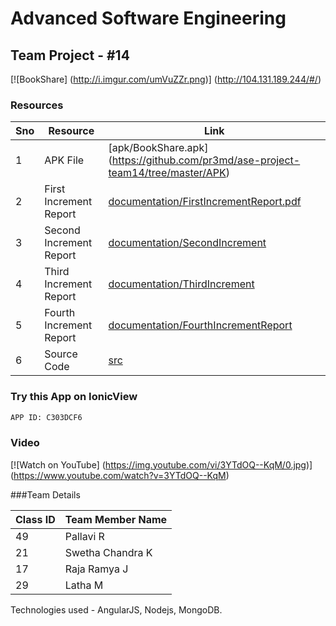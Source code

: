 # Advanced Software Engineering
## Team Project - #14
[![BookShare] (http://i.imgur.com/umVuZZr.png)]
(http://104.131.189.244/#/)

### Resources
Sno      | Resource                 | Link
---------|--------------------------|--------------------------------------------------------------------------------------
1        | APK File                 | [apk/BookShare.apk] (https://github.com/pr3md/ase-project-team14/tree/master/APK)
2        | First Increment Report   | [documentation/FirstIncrementReport.pdf](https://github.com/pr3md/ase-project-team14/blob/master/documentation/FirstIncrementReport.pdf)
3        | Second Increment Report  | [documentation/SecondIncrement](https://github.com/pr3md/ase-project-team14/blob/master/documentation/2nd%20Increment.pdf)
4        | Third Increment Report   | [documentation/ThirdIncrement](https://github.com/pr3md/ase-project-team14/blob/master/documentation/Third_Increment_Report.pdf)
5        | Fourth Increment Report  | [documentation/FourthIncrementReport](https://github.com/pr3md/ase-project-team14/blob/master/documentation/Third_Increment_Report.pdf)
6        | Source Code              | [src](https://github.com/pr3md/ase-project-team14/tree/master/src)

### Try this App on IonicView
```bash
APP ID: C303DCF6
```

### Video
[![Watch on YouTube] (https://img.youtube.com/vi/3YTdOQ--KqM/0.jpg)]
(https://www.youtube.com/watch?v=3YTdOQ--KqM)

###Team Details

Class ID | Team Member Name
---------|------------------
49       | Pallavi R
21       | Swetha Chandra K
17       | Raja Ramya J
29       | Latha M
         
Technologies used - AngularJS, Nodejs, MongoDB.
